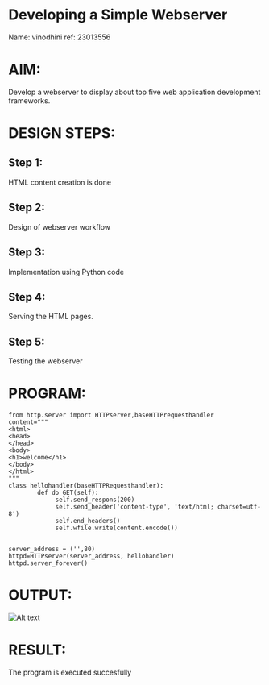 # Developing a Simple Webserver
Name: vinodhini 
ref: 23013556

# AIM:

Develop a webserver to display about top five web application development frameworks.

# DESIGN STEPS:

## Step 1:

HTML content creation is done

## Step 2:

Design of webserver workflow

## Step 3:

Implementation using Python code

## Step 4:

Serving the HTML pages.

## Step 5:

Testing the webserver
# PROGRAM:
``````
from http.server import HTTPserver,baseHTTPrequesthandler
content="""
<html>
<head>
</head>
<body>
<h1>welcome</h1>
</body>
</html>
"""
class hellohandler(baseHTTPRequesthandler):
        def do_GET(self):
             self.send_respons(200)
             self.send_header('content-type', 'text/html; charset=utf-8')
             self.end_headers()
             self.wfile.write(content.encode())


server_address = ('',80)
httpd=HTTPserver(server_address, hellohandler)
httpd.server_forever()
```````
# OUTPUT:
![Alt text](webserver1.png)
# RESULT:

The program is executed succesfully
